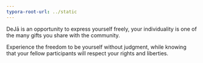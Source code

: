 ```yaml
---
typora-root-url: ../static
---
```


DeJā is an opportunity to express yourself freely, your individuality is one of the many gifts you share with the community.

Experience the freedom to be yourself without judgment, while knowing that your fellow participants will respect your rights and liberties.

